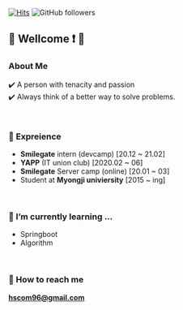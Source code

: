 [![Hits](https://hits.seeyoufarm.com/api/count/incr/badge.svg?url=https%3A%2F%2Fgithub.com%2Fhscom96%2Fhit-counter&count_bg=%2379C83D&title_bg=%23555555&icon=atom.svg&icon_color=%23E7E7E7&title=hits&edge_flat=false)](https://hits.seeyoufarm.com)
![GitHub followers](https://img.shields.io/github/followers/hscom96?label=Follow&style=social)
## 👋 Wellcome :exclamation: 👋

### About Me

:heavy_check_mark: A person with tenacity and passion </br>
:heavy_check_mark: Always think of a better way to solve problems.


</br>

### 🔭 Expreience

- __Smilegate__ intern (devcamp)     [20.12 ~ 21.02]
- __YAPP__ (IT union club)           [2020.02 ~ 06]
- __Smilegate__ Server camp (online) [20.01 ~ 03]
- Student at __Myongji univiersity__ [2015 ~ ing]

</br>

### 🌱 I’m currently learning ...
- Springboot
- Algorithm

</br>

### :e-mail: How to reach me 
 **hscom96@gmail.com**
